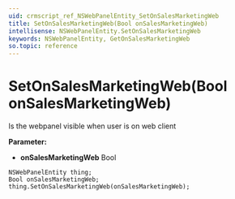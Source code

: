 ```yaml
---
uid: crmscript_ref_NSWebPanelEntity_SetOnSalesMarketingWeb
title: SetOnSalesMarketingWeb(Bool onSalesMarketingWeb)
intellisense: NSWebPanelEntity.SetOnSalesMarketingWeb
keywords: NSWebPanelEntity, GetOnSalesMarketingWeb
so.topic: reference
---
```


# SetOnSalesMarketingWeb(Bool onSalesMarketingWeb)

Is the webpanel visible when user is on web client

**Parameter:** 
* **onSalesMarketingWeb** Bool

```crmscript
NSWebPanelEntity thing;
Bool onSalesMarketingWeb;
thing.SetOnSalesMarketingWeb(onSalesMarketingWeb);
```

